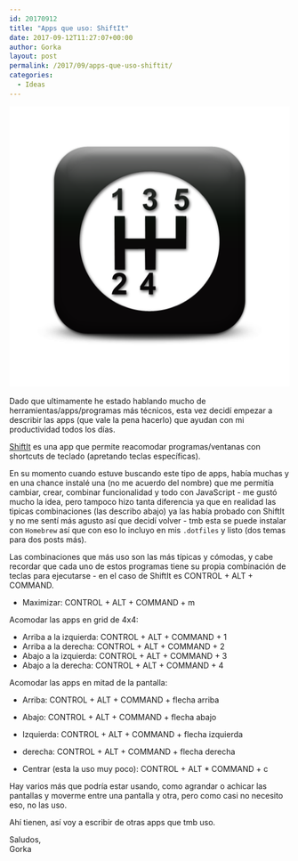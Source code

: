 ```yaml
---
id: 20170912
title: "Apps que uso: ShiftIt"
date: 2017-09-12T11:27:07+00:00
author: Gorka
layout: post
permalink: /2017/09/apps-que-uso-shiftit/
categories:
  - Ideas
---
```

<img style="margin: auto;" src="/public/img/2017/09/shiftit.png" alt="ShiftIt" />

Dado que ultimamente he estado hablando mucho de herramientas/apps/programas más técnicos, esta vez decidí empezar a describir las apps (que vale la pena hacerlo) que ayudan con mi productividad todos los días.

[ShiftIt](https://github.com/fikovnik/ShiftIt) es una app que permite reacomodar programas/ventanas con shortcuts de teclado (apretando teclas específicas).

En su momento cuando estuve buscando este tipo de apps, había muchas y en una chance instalé una (no me acuerdo del nombre) que me permitía cambiar, crear, combinar funcionalidad y todo con JavaScript - me gustó mucho la idea, pero tampoco hizo tanta diferencia ya que en realidad las tìpicas combinaciones (las describo abajo) ya las había probado con ShiftIt y no me sentí más agusto así que decidí volver - tmb esta se puede instalar con `Homebrew` así que con eso lo incluyo en mis `.dotfiles` y listo (dos temas para dos posts más).

Las combinaciones que más uso son las más típicas y cómodas, y cabe recordar que cada uno de estos programas tiene su propia combinación de teclas para ejecutarse - en el caso de ShiftIt es CONTROL + ALT + COMMAND.

- Maximizar: CONTROL + ALT + COMMAND + m

Acomodar las apps en grid de 4x4:

- Arriba a la izquierda: CONTROL + ALT + COMMAND + 1
- Arriba a la derecha: CONTROL + ALT + COMMAND + 2
- Abajo a la izquierda: CONTROL + ALT + COMMAND + 3
- Abajo a la derecha: CONTROL + ALT + COMMAND + 4

Acomodar las apps en mitad de la pantalla:

- Arriba: CONTROL + ALT + COMMAND + flecha arriba
- Abajo: CONTROL + ALT + COMMAND + flecha abajo
- Izquierda: CONTROL + ALT + COMMAND + flecha izquierda
- derecha: CONTROL + ALT + COMMAND + flecha derecha

- Centrar (esta la uso muy poco): CONTROL + ALT * COMMAND + c

Hay varios más que podría estar usando, como agrandar o achicar las pantallas y moverme entre una pantalla y otra, pero como casi no necesito eso, no las uso.

Ahí tienen, así voy a escribir de otras apps que tmb uso.

Saludos,<br />
Gorka

